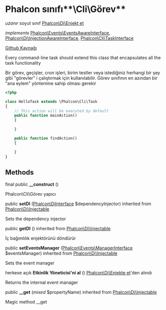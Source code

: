 # Phalcon sınıfı**\\Cli\\Görev**

*uzanır* soyut sınıf [Phalcon\Di\Enjekt et](/en/3.2/api/Phalcon_Di_Injectable)

*implements* [Phalcon\Events\EventsAwareInterface](/en/3.2/api/Phalcon_Events_EventsAwareInterface), [Phalcon\Di\InjectionAwareInterface](/en/3.2/api/Phalcon_Di_InjectionAwareInterface), [Phalcon\Cli\TaskInterface](/en/3.2/api/Phalcon_Cli_TaskInterface)

<a href="https://github.com/phalcon/cphalcon/blob/master/phalcon/cli/task.zep" class="btn btn-default btn-sm">Github Kaynağı</a>

Every command-line task should extend this class that encapsulates all the task functionality

Bir görev, geçişler, cron işleri, birim testler veya istediğiniz herhangi bir şey gibi "görevler" i çalıştırmak için kullanılabilir. Görev sınıfının en azından bir "ana eylem" yöntemine sahip olması gerekir

```php
<?php

class HelloTask extends \Phalcon\Cli\Task
{
    // This action will be executed by default
    public function mainAction()
    {

    }

    public function findAction()
    {

    }
}

```

## Methods

final public **__construct** ()

Phalcon\\Cli\\Görev yapıcı

public **setDI** ([Phalcon\DiInterface](/en/3.2/api/Phalcon_DiInterface) $dependencyInjector) inherited from [Phalcon\Di\Injectable](/en/3.2/api/Phalcon_Di_Injectable)

Sets the dependency injector

public **getDI** () inherited from [Phalcon\Di\Injectable](/en/3.2/api/Phalcon_Di_Injectable)

İç bağımlılık enjektörünü döndürür

public **setEventsManager** ([Phalcon\Events\ManagerInterface](/en/3.2/api/Phalcon_Events_ManagerInterface) $eventsManager) inherited from [Phalcon\Di\Injectable](/en/3.2/api/Phalcon_Di_Injectable)

Sets the event manager

herkese açık **Etkinlik Yöneticisi'ni al** () [Phalcon\Di\Enjekte et](/en/3.2/api/Phalcon_Di_Injectable)'den alındı

Returns the internal event manager

public **__get** (*mixed* $propertyName) inherited from [Phalcon\Di\Injectable](/en/3.2/api/Phalcon_Di_Injectable)

Magic method __get